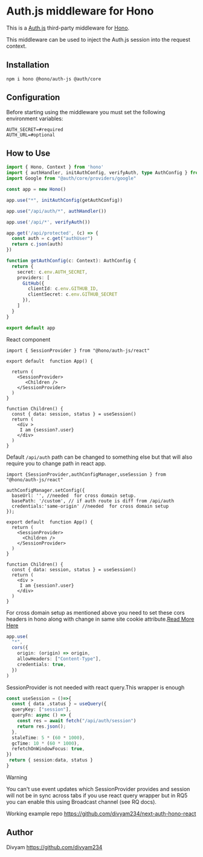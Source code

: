 # Auth.js middleware for Hono

This is a [Auth.js](https://authjs.dev) third-party middleware for [Hono](https://github.com/honojs/hono).

This middleware can be used to inject the Auth.js session into the request context.

## Installation

```plain
npm i hono @hono/auth-js @auth/core
```

## Configuration

Before starting using the middleware you must set the following environment variables:

```plain
AUTH_SECRET=#required
AUTH_URL=#optional
```

## How to Use

```ts
import { Hono, Context } from 'hono'
import { authHandler, initAuthConfig, verifyAuth, type AuthConfig } from "@hono/auth-js"
import Google from "@auth/core/providers/google"

const app = new Hono()

app.use("*", initAuthConfig(getAuthConfig))

app.use("/api/auth/*", authHandler())

app.use('/api/*', verifyAuth())

app.get('/api/protected', (c) => {
  const auth = c.get("authUser")
  return c.json(auth)
})

function getAuthConfig(c: Context): AuthConfig {
  return {
    secret: c.env.AUTH_SECRET,
    providers: [
      GitHub({
        clientId: c.env.GITHUB_ID,
        clientSecret: c.env.GITHUB_SECRET
      }),
    ]
  }
}

export default app
```

React component
```tsx
import { SessionProvider } from "@hono/auth-js/react"

export default  function App() {

  return (
    <SessionProvider>
       <Children />
    </SessionProvider>
  )
}

function Children() {
  const { data: session, status } = useSession()
  return (
    <div >
     I am {session?.user}
    </div>
  )
}
```
Default `/api/auth` path can be changed to something else but that will also require you to change path in react app.

```tsx
import {SessionProvider,authConfigManager,useSession } from "@hono/auth-js/react"

authConfigManager.setConfig({
  baseUrl: '', //needed  for cross domain setup.
  basePath: '/custom', // if auth route is diff from /api/auth
  credentials:'same-origin' //needed  for cross domain setup
});

export default  function App() {
  return (
    <SessionProvider>
      <Children />
    </SessionProvider>
  )
}

function Children() {
  const { data: session, status } = useSession()
  return (
    <div >
     I am {session?.user}
    </div>
  )
}
```
For cross domain setup as mentioned above you need to set these cors headers in hono along with change in same site cookie attribute.[Read More Here](https://next-auth.js.org/configuration/options#cookies)
``` ts
app.use(
  "*",
  cors({
    origin: (origin) => origin,
    allowHeaders: ["Content-Type"],
    credentials: true,
  })
)
```


SessionProvider is not needed with react query.This wrapper is enough

```ts
const useSession = ()=>{
  const { data ,status } = useQuery({
  queryKey: ["session"],
  queryFn: async () => {
    const res = await fetch("/api/auth/session")
    return res.json();
  },
  staleTime: 5 * (60 * 1000),
  gcTime: 10 * (60 * 1000),
  refetchOnWindowFocus: true,
})
 return { session:data, status }
}
```
> [!WARNING]
> You can't use event updates which SessionProvider provides and session will not be in  sync across tabs if you use react query wrapper but in  RQ5 you can enable this using Broadcast channel (see RQ docs).

Working example repo https://github.com/divyam234/next-auth-hono-react

## Author

Divyam <https://github.com/divyam234>
